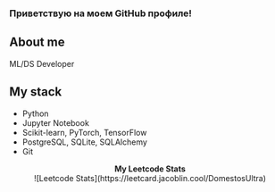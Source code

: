 ### Приветствую на моем GitHub профиле!

## About me
ML/DS Developer

## My stack
- Python
- Jupyter Notebook
- Scikit-learn, PyTorch, TensorFlow
- PostgreSQL, SQLite, SQLAlchemy
- Git

<p align="center"><b>My Leetcode Stats</b><br>
 ![Leetcode Stats](https://leetcard.jacoblin.cool/DomestosUltra)
